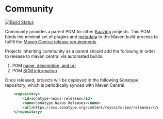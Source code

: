 Community
==========
[![Build Status][build-status-image]][build-status]

[build-status-image]: https://travis-ci.org/kaazing/community.svg?branch=develop
[build-status]: https://travis-ci.org/kaazing/community

Community provides a parent POM for other [Kaazing](http://kaazing.org) projects.  This POM binds the minimal set of plugins and [metadata](http://central.sonatype.org/pages/requirements.html#sufficient-metadata) to the Maven build process to fullfil the [Maven Central release requirements](http://central.sonatype.org/pages/apache-maven.html).

Projects inheriting community as a parent should add the following in order to release to maven central via automated builds

1. POM [name, description, and url](https://maven.apache.org/pom.html#What_is_the_POM)
2. POM [SCM information](http://maven.apache.org/pom.html#SCM)

Once released, projects will be deployed in the following Sonatype repository, which is periodically synced with Maven Central.

```xml
    <repository>
        <id>sonatype-nexus-releases</id>
        <name>Sonatype Nexus Releases</name>
        <url>https://oss.sonatype.org/content/repositories/releases/</url>
    </repository>
```
